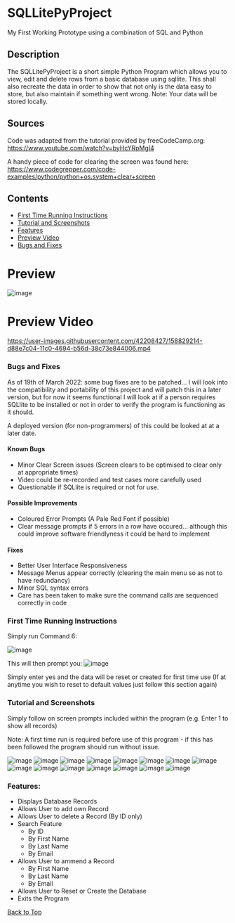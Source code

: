 # SQLLitePyProject
My First Working Prototype using a combination of SQL and Python

## Description

The SQLLitePyProject is a short simple Python Program which allows you to view, edit and delete rows from a basic database using sqllite. 
This shall also recreate the data in order to show that not only is the data easy to store, but also maintain if something went wrong.
Note: Your data will be stored locally.

## Sources

Code was adapted from the tutorial provided by freeCodeCamp.org: 
https://www.youtube.com/watch?v=byHcYRpMgI4

A handy piece of code for clearing the screen was found here: 
https://www.codegrepper.com/code-examples/python/python+os.system+clear+screen

## Contents

- [First Time Running Instructions](#First-Time-Running-Instructions)
- [Tutorial and Screenshots](#Tutorial-and-Screenshots)
- [Features](#Features)
- [Preview Video](#Preview-Video)
- [Bugs and Fixes](#Bugs-and-Fixes)

# Preview
![image](https://user-images.githubusercontent.com/42208427/158641965-20c6db41-4247-4cb5-b1a5-72ea08565b5b.png)

# Preview Video
https://user-images.githubusercontent.com/42208427/158829214-d88e7c04-11c0-4694-b56d-38c73e844006.mp4

### Bugs and Fixes

As of 19th of March 2022: some bug fixes are to be patched... I will look into the compatibility and portability of this project and will patch this in a later version, but for now it seems functional I will look at if a person requires SQLlite to be installed or not in order to verify the program is functioning as it should.

A deployed version (for non-programmers) of this could be looked at at a later date.

#### Known Bugs

- Minor Clear Screen issues (Screen clears to be optimised to clear only at appropriate times)
- Video could be re-recorded and test cases more carefully used
- Questionable if SQLlite is required or not for use.

#### Possible Improvements

- Coloured Error Prompts (A Pale Red Font if possible)
- Clear message prompts if 5 errors in a row have occured... although this could improve software friendlyness it could be hard to implement

#### Fixes
- Better User Interface Responsiveness
- Message Menus appear correctly (clearing the main menu so as not to have redundancy)
- Minor SQL syntax errors
- Care has been taken to make sure the command calls are sequenced correctly in code

### First Time Running Instructions

Simply run Command 6:

![image](https://user-images.githubusercontent.com/42208427/158633701-7222b7d7-1420-4890-a1d1-6e9f2c33a973.png)

This will then prompt you:
![image](https://user-images.githubusercontent.com/42208427/158633908-ad62a8e6-9143-4038-8373-c9e88f49ee32.png)

Simply enter yes and the data will be reset or created for first time use (If at anytime you wish to reset to default values just follow this section again)

### Tutorial and Screenshots

Simply follow on screen prompts included within the program (e.g. Enter 1 to show all records)

Note: A first time run is required before use of this program - if this has been followed the program should run without issue.

![image](https://user-images.githubusercontent.com/42208427/158637412-a8b5a312-1542-450b-905d-e18f7f54f989.png)
![image](https://user-images.githubusercontent.com/42208427/158637568-17162415-eb16-4276-ab17-cbb942519604.png)
![image](https://user-images.githubusercontent.com/42208427/158637621-f1022f72-d53d-4e7b-b7b1-dcb418ad3dde.png)
![image](https://user-images.githubusercontent.com/42208427/158637778-8c01c54b-5fba-4ead-974c-4a4666e63584.png)
![image](https://user-images.githubusercontent.com/42208427/158637839-21118ab8-f9e1-4f16-9fc1-b1f00f7ee5c7.png)
![image](https://user-images.githubusercontent.com/42208427/158637918-3b738cd8-e46e-4d06-b497-acbb77086a70.png)
![image](https://user-images.githubusercontent.com/42208427/158638055-0978e11c-6abf-4793-9ba2-0c265129516c.png)
![image](https://user-images.githubusercontent.com/42208427/158638148-85adcd3d-6243-47c6-940d-27c7528c6079.png)
![image](https://user-images.githubusercontent.com/42208427/158638287-b87b07f5-0e17-4665-ab00-c2499c1bec71.png)
![image](https://user-images.githubusercontent.com/42208427/158638354-57146894-de38-43b3-a566-66d75faf0b33.png)
![image](https://user-images.githubusercontent.com/42208427/158638949-6e588451-4e1c-4ea2-9120-50588acc37f4.png)
![image](https://user-images.githubusercontent.com/42208427/158639282-b42ccc9c-5fff-4995-a590-955aa6c9e89c.png)
![image](https://user-images.githubusercontent.com/42208427/158640422-e4fb88f4-4334-45cc-b7ba-1f5e8c49cb60.png)
![image](https://user-images.githubusercontent.com/42208427/158640539-591f7abf-552f-48a6-b98c-70f262a344cc.png)
![image](https://user-images.githubusercontent.com/42208427/158640605-48f82811-821b-461d-9c6e-1b6c1f3d4545.png)

### Features:
- Displays Database Records
- Allows User to add own Record
- Allows User to delete a Record (By ID only)
- Search Feature
  - By ID
  - By First Name
  - By Last Name
  - By Email
- Allows User to ammend a Record
  - By First Name
  - By Last Name
  - By Email
- Allows User to Reset or Create the Database
- Exits the Program

[Back to Top](#SQLLitePyProject)
